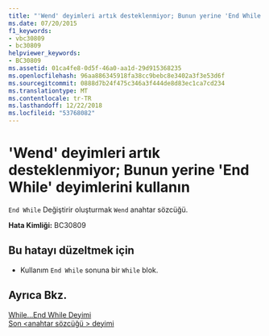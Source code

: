 ```yaml
---
title: "'Wend' deyimleri artık desteklenmiyor; Bunun yerine 'End While' deyimlerini kullanın"
ms.date: 07/20/2015
f1_keywords:
- vbc30809
- bc30809
helpviewer_keywords:
- BC30809
ms.assetid: 01ca4fe8-0d5f-46a0-aa1d-29d915368235
ms.openlocfilehash: 96aa886345918fa38cc9bebc8e3402a3f3e53d6f
ms.sourcegitcommit: 0888d7b24f475c346a3f444de8d83ec1ca7cd234
ms.translationtype: MT
ms.contentlocale: tr-TR
ms.lasthandoff: 12/22/2018
ms.locfileid: "53768082"
---
```

# <a name="wend-statements-are-no-longer-supported-use-end-while-statements-instead"></a>'Wend' deyimleri artık desteklenmiyor; Bunun yerine 'End While' deyimlerini kullanın
`End While` Değiştirir oluşturmak `Wend` anahtar sözcüğü.  
  
 **Hata Kimliği:** BC30809  
  
## <a name="to-correct-this-error"></a>Bu hatayı düzeltmek için  
  
-   Kullanım `End While` sonuna bir `While` blok.  
  
## <a name="see-also"></a>Ayrıca Bkz.  
 [While...End While Deyimi](../../visual-basic/language-reference/statements/while-end-while-statement.md)  
 [Son \<anahtar sözcüğü > deyimi](../../visual-basic/language-reference/statements/end-keyword-statement.md)
